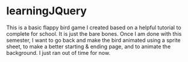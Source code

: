 # learningJQuery
This is a basic flappy bird game I created based on a helpful tutorial to complete for school. It is just the bare bones. Once I am done with this semester, I want to go back and make the bird animated using a sprite sheet, to make a better starting & ending page, and to animate the background. I just ran out of time for now. 
